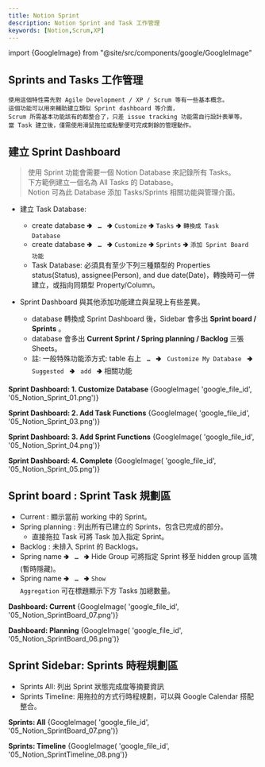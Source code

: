 ```yaml
---
title: Notion Sprint
description: Notion Sprint and Task 工作管理
keywords: [Notion,Scrum,XP]
---
```

import {GoogleImage} from "@site/src/components/google/GoogleImage"

## Sprints and Tasks 工作管理<span id="notion_tasks"> </span>

    使用這個特性需先對 Agile Development / XP / Scrum 等有一些基本概念。  
    這個功能可以用來輔助建立類似 Sprint dashboard 等介面，  
    Scrum 所需基本功能該有的都整合了，只差 issue tracking 功能需自行設計表單等。 
    當 Task 建立後，僅需使用滑鼠拖拉或點擊便可完成剩餘的管理動作。  


## 建立 Sprint Dashboard

> 使用 Sprint 功能會需要一個 Notion Database 來記錄所有 Tasks。  
> 下方範例建立一個名為 All Tasks 的 Database。  
> Notion 可為此 Database 添加 Tasks/Sprints 相關功能與管理介面。  

* 建立 Task Database: 
    * create database 🢂 <code>&nbsp;__…__ </code> 🢂 <code>Customize</code> 🢂 <code>Tasks</code> 🢂 <code>轉換成 Task Database</code>   
    * create database 🢂 <code>&nbsp;__…__ </code> 🢂 <code>Customize</code> 🢂 <code>Sprints</code> 🢂 <code>添加 Sprint Board 功能</code>    
    * Task Database: 必須具有至少下列三種類型的 Properties status\(Status), assignee\(Person), and due date\(Date)，轉換時可一併建立，或指向同類型 Property/Column。
    
* Sprint Dashboard 與其他添加功能建立與呈現上有些差異。
    * database 轉換成 Sprint Dashboard 後，Sidebar 會多出 __Sprint board / Sprints__ 。  
    * database 會多出 __Current Sprint / Spring planning / Backlog__ 三張 Sheets。  
    * 註: 一般特殊功能添方式: table 右上 <code>&nbsp;__…__ </code> 🢂 <code> Customize My Database </code> 🢂 <code> Suggested </code> 🢂 <code> add </code> 🢂 相關功能

__Sprint Dashboard: 1. Customize Database__
<span>
 {GoogleImage( 'google_file_id',  '05_Notion_Sprint_01.png')}
</span>

__Sprint Dashboard: 2. Add Task Functions__
<span>
 {GoogleImage( 'google_file_id',  '05_Notion_Sprint_03.png')}
</span>

__Sprint Dashboard: 3. Add Sprint Functions__
<span>
 {GoogleImage( 'google_file_id',  '05_Notion_Sprint_04.png')}
</span>   

__Sprint Dashboard: 4. Complete__
<span>
 {GoogleImage( 'google_file_id',  '05_Notion_Sprint_05.png')}
</span>    


  
## Sprint board : Sprint Task 規劃區 
* Current : 顯示當前 working 中的 Sprint。  
* Spring planning : 列出所有已建立的 Sprints，包含已完成的部分。
    * 直接拖拉 Task 可將 Task 加入指定 Sprint。  
* Backlog : 未排入 Sprint 的 Backlogs。
* Spring name 🢂 <code>&nbsp;__…__ </code> 🢂 Hide Group 可將指定 Sprint 移至 hidden group 區塊\(暫時隱藏)。
* Spring name 🢂 <code>&nbsp;__…__ </code> 🢂 <code>Show Aggregation</code> 可在標題顯示下方 Tasks 加總數量。
  
__Dashboard: Current__
<span>
 {GoogleImage( 'google_file_id',  '05_Notion_SprintBoard_07.png')}
</span>

__Dashboard: Planning__
<span>
 {GoogleImage( 'google_file_id',  '05_Notion_SprintBoard_06.png')}
</span>


## Sprint Sidebar: Sprints 時程規劃區
* Sprints All: 列出 Sprint 狀態完成度等摘要資訊    
* Sprints Timeline: 用拖拉的方式行時程規劃，可以與 Google Calendar 搭配整合。  

__Sprints: All__
<span>
 {GoogleImage( 'google_file_id',  '05_Notion_SprintBoard_07.png')}
</span>

__Sprints: Timeline__
<span>
 {GoogleImage( 'google_file_id',  '05_Notion_SprintTimeline_08.png')}
</span>